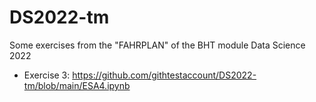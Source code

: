 # DS2022-tm
Some exercises from the "FAHRPLAN" of the BHT module Data Science 2022

+ Exercise 3: https://github.com/githtestaccount/DS2022-tm/blob/main/ESA4.ipynb
